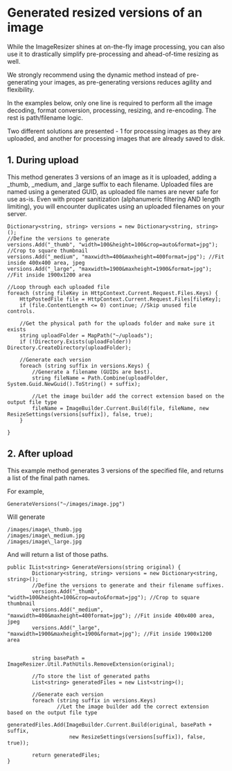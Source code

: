 
# Generated resized versions of an image

While the ImageResizer shines at on-the-fly image processing, you can also use it to drastically simplify pre-processing and ahead-of-time resizing as well.

We strongly recommend using the dynamic method instead of pre-generating your images, as pre-generating versions reduces agility and flexibility.

In the examples below, only one line is required to perform all the image decoding, format conversion, processing, resizing, and re-encoding. The rest is path/filename logic.

Two different solutions are presented - 1 for processing images as they are uploaded, and another for processing images that are already saved to disk.

## 1. During upload

This method generates 3 versions of an image as it is uploaded, adding a \_thumb, \_medium, and \_large suffix to each filename. Uploaded files are named using a generated GUID, as uploaded file names are never safe for use as-is. Even with proper sanitization (alphanumeric filtering AND length limiting), you will encounter duplicates using an uploaded filenames on your server.

	Dictionary<string, string> versions = new Dictionary<string, string>();
	//Define the versions to generate
	versions.Add("_thumb", "width=100&height=100&crop=auto&format=jpg"); //Crop to square thumbnail
	versions.Add("_medium", "maxwidth=400&maxheight=400format=jpg"); //Fit inside 400x400 area, jpeg
	versions.Add("_large", "maxwidth=1900&maxheight=1900&format=jpg"); //Fit inside 1900x1200 area
	
	//Loop through each uploaded file
	foreach (string fileKey in HttpContext.Current.Request.Files.Keys) {
	    HttpPostedFile file = HttpContext.Current.Request.Files[fileKey];
	    if (file.ContentLength <= 0) continue; //Skip unused file controls.
			
	    //Get the physical path for the uploads folder and make sure it exists
	    string uploadFolder = MapPath("~/uploads");
	    if (!Directory.Exists(uploadFolder)) Directory.CreateDirectory(uploadFolder);
			
	    //Generate each version
	    foreach (string suffix in versions.Keys) {
	        //Generate a filename (GUIDs are best).
	        string fileName = Path.Combine(uploadFolder, System.Guid.NewGuid().ToString() + suffix);

	        //Let the image builder add the correct extension based on the output file type
	        fileName = ImageBuilder.Current.Build(file, fileName, new ResizeSettings(versions[suffix]), false, true);
	    }
			
	}


## 2. After upload

This example method generates 3 versions of the specified file, and returns a list of the final path names.

For example,

	GenerateVersions("~/images/image.jpg")

Will generate

	/images/image\_thumb.jpg
	/images/image\_medium.jpg
	/images/image\_large.jpg

And will return a list of those paths.


	public IList<string> GenerateVersions(string original) {
			Dictionary<string, string> versions = new Dictionary<string, string>();
			//Define the versions to generate and their filename suffixes.
			versions.Add("_thumb", "width=100&height=100&crop=auto&format=jpg"); //Crop to square thumbnail
			versions.Add("_medium", "maxwidth=400&maxheight=400format=jpg"); //Fit inside 400x400 area, jpeg
			versions.Add("_large", "maxwidth=1900&maxheight=1900&format=jpg"); //Fit inside 1900x1200 area


			string basePath = ImageResizer.Util.PathUtils.RemoveExtension(original);

			//To store the list of generated paths
			List<string> generatedFiles = new List<string>();

			//Generate each version
			foreach (string suffix in versions.Keys)
					//Let the image builder add the correct extension based on the output file type
					generatedFiles.Add(ImageBuilder.Current.Build(original, basePath + suffix, 
						new ResizeSettings(versions[suffix]), false, true));

			return generatedFiles;	 
	}